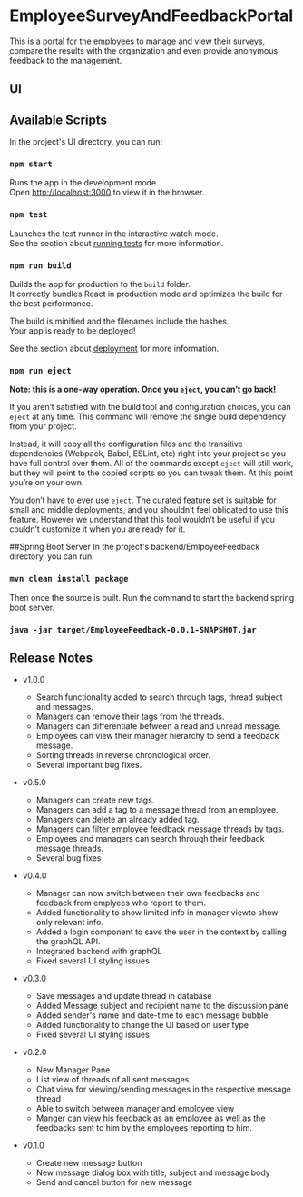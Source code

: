 # EmployeeSurveyAndFeedbackPortal
This is a portal for the employees to manage and view their surveys, compare the results with the organization and even provide anonymous feedback to the management.


## UI

## Available Scripts

In the project's UI directory, you can run:

### `npm start`

Runs the app in the development mode.<br />
Open [http://localhost:3000](http://localhost:3000) to view it in the browser.

### `npm test`

Launches the test runner in the interactive watch mode.<br />
See the section about [running tests](https://facebook.github.io/create-react-app/docs/running-tests) for more information.

### `npm run build`

Builds the app for production to the `build` folder.<br />
It correctly bundles React in production mode and optimizes the build for the best performance.

The build is minified and the filenames include the hashes.<br />
Your app is ready to be deployed!

See the section about [deployment](https://facebook.github.io/create-react-app/docs/deployment) for more information.

### `npm run eject`

**Note: this is a one-way operation. Once you `eject`, you can’t go back!**

If you aren’t satisfied with the build tool and configuration choices, you can `eject` at any time. This command will remove the single build dependency from your project.

Instead, it will copy all the configuration files and the transitive dependencies (Webpack, Babel, ESLint, etc) right into your project so you have full control over them. All of the commands except `eject` will still work, but they will point to the copied scripts so you can tweak them. At this point you’re on your own.

You don’t have to ever use `eject`. The curated feature set is suitable for small and middle deployments, and you shouldn’t feel obligated to use this feature. However we understand that this tool wouldn’t be useful if you couldn’t customize it when you are ready for it.


##Spring Boot Server
In the project's backend/EmlpoyeeFeedback directory, you can run:
### `mvn clean install package`

Then once the source is built. Run the command to start the backend spring boot server.
### `java -jar target/EmployeeFeedback-0.0.1-SNAPSHOT.jar`

## Release Notes

- v1.0.0
  - Search functionality added to search through tags, thread subject and messages.
  - Managers can remove their tags from the threads. 
  - Managers can differentiate between a read and unread message. 
  - Employees can view their manager hierarchy to send a feedback message. 
  - Sorting threads in reverse chronological order.
  - Several important bug fixes.

- v0.5.0
  - Managers can create new tags.
  - Managers can add a tag to a message thread from an employee.
  - Managers can delete an already added tag.
  - Managers can filter employee feedback message threads by tags.
  - Employees and managers can search through their feedback message threads.
  - Several bug fixes

- v0.4.0
  - Manager can now switch between their own feedbacks and feedback from emplyees who report to them.
  - Added functionality to show limited info in manager viewto show only relevant info.
  - Added a login component to save the user in the context by calling the graphQL API.
  - Integrated backend with graphQL
  - Fixed several UI styling issues
  
- v0.3.0
  - Save messages and update thread in database
  - Added Message subject and recipient name to the discussion pane
  - Added sender's name and date-time to each message bubble
  - Added functionality to change the UI based on user type
  - Fixed several UI styling issues

- v0.2.0
  - New Manager Pane
  - List view of threads of all sent messages
  - Chat view for viewing/sending messages in the respective message thread
  - Able to switch between manager and employee view
  - Manger can view his feedback as an employee as well as the feedbacks sent to him by the employees reporting to him.
  
- v0.1.0
  - Create new message button
  - New message dialog box with title, subject and message body
  - Send and cancel button for new message
